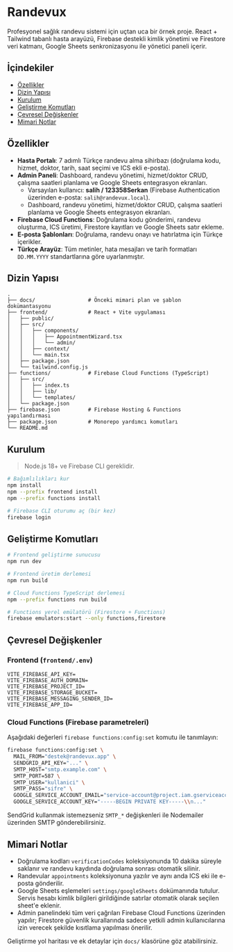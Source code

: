 # Randevux

Profesyonel sağlık randevu sistemi için uçtan uca bir örnek proje. React + Tailwind tabanlı hasta arayüzü, Firebase destekli kimlik yönetimi ve Firestore veri katmanı, Google Sheets senkronizasyonu ile yönetici paneli içerir.

## İçindekiler
- [Özellikler](#özellikler)
- [Dizin Yapısı](#dizin-yapısı)
- [Kurulum](#kurulum)
- [Geliştirme Komutları](#geliştirme-komutları)
- [Çevresel Değişkenler](#çevresel-değişkenler)
- [Mimari Notlar](#mimari-notlar)

## Özellikler
- **Hasta Portalı**: 7 adımlı Türkçe randevu alma sihirbazı (doğrulama kodu, hizmet, doktor, tarih, saat seçimi ve ICS ekli e-posta).
- **Admin Paneli**: Dashboard, randevu yönetimi, hizmet/doktor CRUD, çalışma saatleri planlama ve Google Sheets entegrasyon ekranları.
  - Varsayılan kullanıcı: **salih / 123358Serkan** (Firebase Authentication üzerinden e-posta: `salih@randevux.local`).
  - Dashboard, randevu yönetimi, hizmet/doktor CRUD, çalışma saatleri planlama ve Google Sheets entegrasyon ekranları.
- **Firebase Cloud Functions**: Doğrulama kodu gönderimi, randevu oluşturma, ICS üretimi, Firestore kayıtları ve Google Sheets satır ekleme.
- **E-posta Şablonları**: Doğrulama, randevu onayı ve hatırlatma için Türkçe içerikler.
- **Türkçe Arayüz**: Tüm metinler, hata mesajları ve tarih formatları `DD.MM.YYYY` standartlarına göre uyarlanmıştır.

## Dizin Yapısı
```
.
├── docs/                 # Önceki mimari plan ve şablon dokümantasyonu
├── frontend/             # React + Vite uygulaması
│   ├── public/
│   ├── src/
│   │   ├── components/
│   │   │   ├── AppointmentWizard.tsx
│   │   │   └── admin/
│   │   ├── context/
│   │   └── main.tsx
│   ├── package.json
│   └── tailwind.config.js
├── functions/            # Firebase Cloud Functions (TypeScript)
│   ├── src/
│   │   ├── index.ts
│   │   ├── lib/
│   │   └── templates/
│   └── package.json
├── firebase.json         # Firebase Hosting & Functions yapılandırması
├── package.json          # Monorepo yardımcı komutları
└── README.md
```

## Kurulum
> Node.js 18+ ve Firebase CLI gereklidir.

```bash
# Bağımlılıkları kur
npm install
npm --prefix frontend install
npm --prefix functions install

# Firebase CLI oturumu aç (bir kez)
firebase login
```

## Geliştirme Komutları
```bash
# Frontend geliştirme sunucusu
npm run dev

# Frontend üretim derlemesi
npm run build

# Cloud Functions TypeScript derlemesi
npm --prefix functions run build

# Functions yerel emülatörü (Firestore + Functions)
firebase emulators:start --only functions,firestore
```

## Çevresel Değişkenler
### Frontend (`frontend/.env`)
```
VITE_FIREBASE_API_KEY=
VITE_FIREBASE_AUTH_DOMAIN=
VITE_FIREBASE_PROJECT_ID=
VITE_FIREBASE_STORAGE_BUCKET=
VITE_FIREBASE_MESSAGING_SENDER_ID=
VITE_FIREBASE_APP_ID=
```

### Cloud Functions (Firebase parametreleri)
Aşağıdaki değerleri `firebase functions:config:set` komutu ile tanımlayın:
```bash
firebase functions:config:set \
  MAIL_FROM="destek@randevux.app" \
  SENDGRID_API_KEY="..." \
  SMTP_HOST="smtp.example.com" \
  SMTP_PORT=587 \
  SMTP_USER="kullanici" \
  SMTP_PASS="sifre" \
  GOOGLE_SERVICE_ACCOUNT_EMAIL="service-account@project.iam.gserviceaccount.com" \
  GOOGLE_SERVICE_ACCOUNT_KEY="-----BEGIN PRIVATE KEY-----\\n..."
```
SendGrid kullanmak istemezseniz `SMTP_*` değişkenleri ile Nodemailer üzerinden SMTP gönderebilirsiniz.

## Mimari Notlar
- Doğrulama kodları `verificationCodes` koleksiyonunda 10 dakika süreyle saklanır ve randevu kaydında doğrulama sonrası otomatik silinir.
- Randevular `appointments` koleksiyonuna yazılır ve aynı anda ICS eki ile e-posta gönderilir.
- Google Sheets eşlemeleri `settings/googleSheets` dokümanında tutulur. Servis hesabı kimlik bilgileri girildiğinde satırlar otomatik olarak seçilen sheet'e eklenir.
- Admin panelindeki tüm veri çağrıları Firebase Cloud Functions üzerinden yapılır; Firestore güvenlik kurallarında sadece yetkili admin kullanıcılarına izin verecek şekilde kısıtlama yapılması önerilir.

Geliştirme yol haritası ve ek detaylar için `docs/` klasörüne göz atabilirsiniz.
